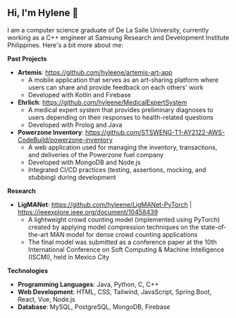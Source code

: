 ## Hi, I'm Hylene 👋

I am a computer science graduate of De La Salle University, currently working as a C++ engineer at Samsung Research and Development Institute Philippines. Here's a bit more about me:


**Past Projects**
- **Artemis**: https://github.com/hyleene/artemis-art-app
  - A mobile application that serves as an art-sharing platform where users can share and provide feedback on each others' work
  - Developed with Kotlin and Firebase
- **Ehrlich**: https://github.com/hyleene/MedicalExpertSystem
  - A medical expert system that provides preliminary diagnoses to users depending on their responses to health-related questions
  - Developed with Prolog and Java
- **Powerzone Inventory**: https://github.com/STSWENG-T1-AY2122-AWS-CodeBuild/powerzone-inventory
  - A web application used for managing the inventory, transactions, and deliveries of the Powerzone fuel company
  - Developed with MongoDB and Node.js
  - Integrated CI/CD practices (testing, assertions, mocking, and stubbing) during development


**Research**
- **LigMANet**: https://github.com/hyleene/LigMANet-PyTorch | https://ieeexplore.ieee.org/document/10458439
  - A lightweight crowd counting model (implemented using PyTorch) created by applying model compression techniques on the state-of-the-art MAN model for dense crowd counting applications
  - The final model was submitted as a conference paper at the 10th International Conference on Soft Computing & Machine Intelligence (ISCMI), held in Mexico City


**Technologies**
- **Programming Languages**: Java, Python, C, C++
- **Web Development**: HTML, CSS, Tailwind, JavaScript, Spring Boot, React, Vue, Node.js
- **Database**: MySQL, PostgreSQL, MongoDB, Firebase
<!--
**hyleene/hyleene** is a ✨ _special_ ✨ repository because its `README.md` (this file) appears on your GitHub profile.

Here are some ideas to get you started:

- 🔭 I’m currently working on ...
- 🌱 I’m currently learning ...
- 👯 I’m looking to collaborate on ...
- 🤔 I’m looking for help with ...
- 💬 Ask me about ...
- 📫 How to reach me: ...
- 😄 Pronouns: ...
- ⚡ Fun fact: ...
-->
